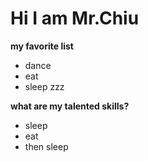 
# Hi I am Mr.Chiu
**my favorite list**
* dance
* eat
* sleep zzz

**what are my talented skills?**
* sleep
* eat
* then sleep
